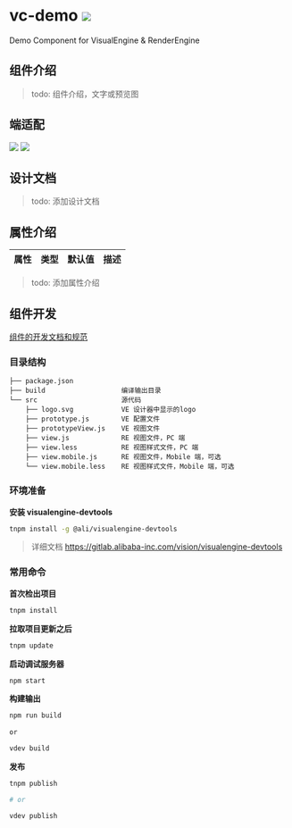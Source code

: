 # vc-demo [![][tnpm-image]][tnpm-url]

Demo Component for VisualEngine & RenderEngine

## 组件介绍

> todo: 组件介绍，文字或预览图

## 端适配

![](https://st.onbing.com/?t=Mobile&c=green) ![](https://st.onbing.com/?t=PC&c=red)

## 设计文档

> todo: 添加设计文档 

## 属性介绍

属性 | 类型 | 默认值| 描述
---- | ---- | ----- | ----

> todo: 添加属性介绍

## 组件开发

[组件的开发文档和规范](https://lark.alipay.com/vision/docs/dev)

### 目录结构

```
├── package.json
├── build                   编译输出目录
└── src                     源代码
    ├── logo.svg            VE 设计器中显示的logo
    ├── prototype.js        VE 配置文件
    ├── prototypeView.js    VE 视图文件
    ├── view.js             RE 视图文件，PC 端
    ├── view.less           RE 视图样式文件，PC 端
    ├── view.mobile.js      RE 视图文件，Mobile 端，可选
    └── view.mobile.less    RE 视图样式文件，Mobile 端，可选
```

### 环境准备

**安装 visualengine-devtools**

```sh
tnpm install -g @ali/visualengine-devtools
```

> 详细文档 <https://gitlab.alibaba-inc.com/vision/visualengine-devtools>

### 常用命令

**首次检出项目**

```sh
tnpm install
```

**拉取项目更新之后**

```sh
tnpm update
```

**启动调试服务器**

```sh
npm start
```

**构建输出**

```sh
npm run build
 
or

vdev build
```

**发布**

```sh
tnpm publish

# or

vdev publish
```

[tnpm-image]: https://web.npm.alibaba-inc.com/badge/v/@ali/vc-demo.svg?style=flat-square
[tnpm-url]: https://web.npm.alibaba-inc.com/package/@ali/vc-demo
